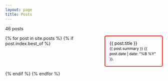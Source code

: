 ```yaml
---
layout: page
title: Posts
---
```


46 posts

<style>
  .card {
    border: 2px solid red;
    border-radius: 5px;
/*          width: 400px;*/
/*          height: 320px;*/
    overflow: hidden;
  }

  .card a {
    color: black;
    text-decoration: none;
    display: block;
    height: 100%;
  }

  .card:hover {
    background: yellow;
  }

  .card:hover img {
    opacity: 0.85;
    background: green;
  }

  .card:hover .card_image {
    background: green;
  }

  .card_image {
    margin-top: 0;
    margin-bottom: 0;
  }

  .card_metadata {
    margin: 0;
    padding: 1em;
  }

  .card_title {
    margin-top: 0;
/*    margin-bottom: 0.5em;*/
  }

  .card_description {
/*    margin-top: 0.5em;*/
    font-size: 85%;
    line-height: 1.45em;
    margin-bottom: 0;
  }

  ul.post_cards {
    list-style-type: none;
    padding-left: 0px !important;
    display: grid;
    grid-template-columns: auto auto;
/*            grid-template-rows:    calc(50% - 5px) calc(50% - 5px);*/
    grid-gap: 1em;
  }

</style>

<ul class="post_cards">
{% for post in site.posts %}
  {% if post.index.best_of %}
    <li class="card">
      <a href="{{ post.url }}">
        <p class="card_image"><img src="{{ post.theme.image }}" alt=""/></p>
        <p class="card_metadata">
          <span class="card_title">{{ post.title }}</span><br/>
          <span class="card_description">
            {{ post.summary }}
            {{ post.date | date: "%B %Y" }}.
          </span>
        </p>
      </a>
    </li>
  {% endif %}
{% endfor %}
</ul>

